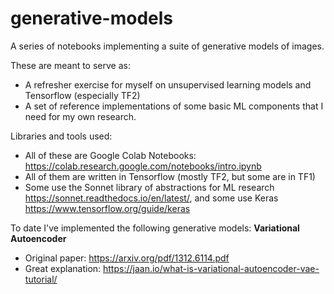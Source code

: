 # generative-models
A series of notebooks implementing a suite of generative models of images.

These are meant to serve as:
* A refresher exercise for myself on unsupervised learning models and Tensorflow (especially TF2)
* A set of reference implementations of some basic ML components that I need for my own research.

Libraries and tools used:
* All of these are Google Colab Notebooks: https://colab.research.google.com/notebooks/intro.ipynb
* All of them are written in Tensorflow (mostly TF2, but some are in TF1)
* Some use the Sonnet library of abstractions for ML research https://sonnet.readthedocs.io/en/latest/, and some use Keras https://www.tensorflow.org/guide/keras

To date I've implemented the following generative models:
 **Variational Autoencoder**
 * Original paper: https://arxiv.org/pdf/1312.6114.pdf 
 * Great explanation: https://jaan.io/what-is-variational-autoencoder-vae-tutorial/

